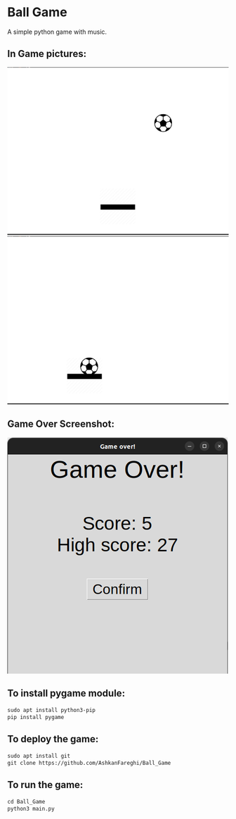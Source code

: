 
# Ball Game
A simple python game with music.

## In Game pictures:

![](screen-shots/Screenshot1.png)
![](screen-shots/Screenshot3.png)

## Game Over Screenshot:

![](screen-shots/Screenshot2.png)

## To install pygame module:

    sudo apt install python3-pip
    pip install pygame   

## To deploy the game:

    sudo apt install git
    git clone https://github.com/AshkanFareghi/Ball_Game
## To run the game:

    cd Ball_Game
    python3 main.py